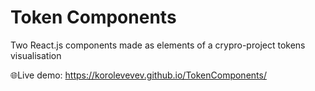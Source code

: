 # Token Components

Two React.js components made as elements of a crypro-project tokens visualisation

🌐Live demo: https://korolevevev.github.io/TokenComponents/
